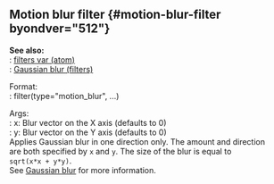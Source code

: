 ## Motion blur filter {#motion-blur-filter byondver="512"}    
**See also:**    
:   [filters var (atom)](/atom/var/filters)    
:   [Gaussian blur (filters)](/%7Bnotes%7D/filters/blur)    
<!-- -->    
Format:    
:   filter(type=\"motion_blur\", \...)    
<!-- -->    
Args:    
:   x: Blur vector on the X axis (defaults to 0)    
:   y: Blur vector on the Y axis (defaults to 0)    
Applies Gaussian blur in one direction only. The amount and direction    
are both specified by `x` and `y`. The size of the blur is equal to    
`sqrt(x*x + y*y)`.    
See [Gaussian blur](/%7Bnotes%7D/filters/blur) for more information.  